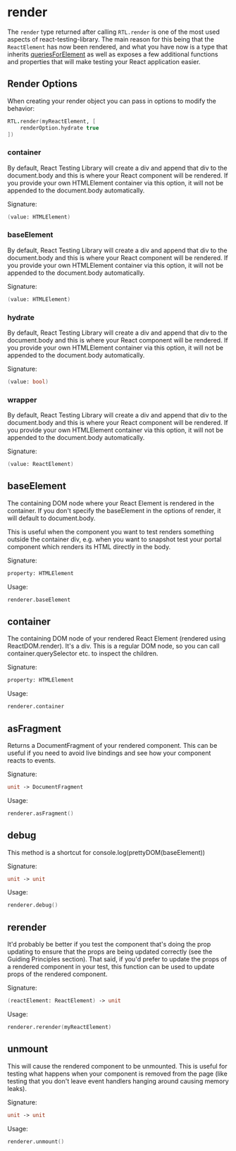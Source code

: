 # render

The `render` type returned after calling `RTL.render` is one of
the most used aspects of react-testing-library. The main reason
for this being that the `ReactElement` has now been rendered, and
what you have now is a type that inherits [queriesForElement] as
well as exposes a few additional functions and properties that 
will make testing your React application easier.

## Render Options
When creating your render object you can pass in options to
modify the behavior:

```fsharp
RTL.render(myReactElement, [
    renderOption.hydrate true
])
```

### container

By default, React Testing Library will create a div and append that 
div to the document.body and this is where your React component will 
be rendered. If you provide your own HTMLElement container via this 
option, it will not be appended to the document.body automatically.

Signature:
```fsharp
(value: HTMLElement)
```

### baseElement

By default, React Testing Library will create a div and append that 
div to the document.body and this is where your React component will 
be rendered. If you provide your own HTMLElement container via this 
option, it will not be appended to the document.body automatically.

Signature:
```fsharp
(value: HTMLElement)
```

### hydrate

By default, React Testing Library will create a div and append that 
div to the document.body and this is where your React component will 
be rendered. If you provide your own HTMLElement container via this 
option, it will not be appended to the document.body automatically.

Signature:
```fsharp
(value: bool)
```

### wrapper

By default, React Testing Library will create a div and append that 
div to the document.body and this is where your React component will 
be rendered. If you provide your own HTMLElement container via this 
option, it will not be appended to the document.body automatically.

Signature:
```fsharp
(value: ReactElement)
```

## baseElement

The containing DOM node where your React Element is rendered in 
the container. If you don't specify the baseElement in the options 
of render, it will default to document.body.

This is useful when the component you want to test renders something 
outside the container div, e.g. when you want to snapshot test your 
portal component which renders its HTML directly in the body.

Signature:
```fsharp
property: HTMLElement
```

Usage:
```fsharp
renderer.baseElement
```

## container

The containing DOM node of your rendered React Element (rendered 
using ReactDOM.render). It's a div. This is a regular DOM node, 
so you can call container.querySelector etc. to inspect the children.

Signature:
```fsharp
property: HTMLElement
```

Usage:
```fsharp
renderer.container
```

## asFragment

Returns a DocumentFragment of your rendered component. This can be 
useful if you need to avoid live bindings and see how your component 
reacts to events.

Signature:
```fsharp
unit -> DocumentFragment
```

Usage:
```fsharp
renderer.asFragment()
```

## debug

This method is a shortcut for console.log(prettyDOM(baseElement))

Signature:
```fsharp
unit -> unit
```

Usage:
```fsharp
renderer.debug()
```

## rerender

It'd probably be better if you test the component that's doing the 
prop updating to ensure that the props are being updated correctly 
(see the Guiding Principles section). That said, if you'd prefer to 
update the props of a rendered component in your test, this function 
can be used to update props of the rendered component.

Signature:
```fsharp
(reactElement: ReactElement) -> unit
```

Usage:
```fsharp
renderer.rerender(myReactElement)
```

## unmount

This will cause the rendered component to be unmounted. This is useful 
for testing what happens when your component is removed from the page 
(like testing that you don't leave event handlers hanging around 
causing memory leaks).

Signature:
```fsharp
unit -> unit
```

Usage:
```fsharp
renderer.unmount()
```

[queriesForElement]: /rtl/queries-for-element
